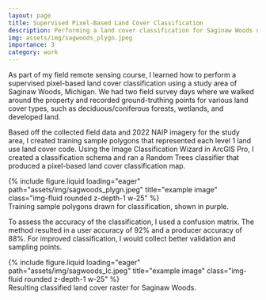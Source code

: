 ```yaml
---
layout: page
title: Supervised Pixel-Based Land Cover Classification
description: Performing a land cover classification for Saginaw Woods using remote sensing imagery and field data.
img: assets/img/sagwoods_plygn.jpeg
importance: 3
category: work
---
```


As part of my field remote sensing course, I learned how to perform a supervised pixel-based land cover classification using a study area of Saginaw Woods, Michigan. We had two field survey days where we walked around the property and recorded ground-truthing points for various land cover types, such as deciduous/coniferous forests, wetlands, and developed land.

Based off the collected field data and 2022 NAIP imagery for the study area, I created training sample polygons that represented each level 1 land use land cover code. Using the Image Classification Wizard in ArcGIS Pro, I created a classification schema and ran a Random Trees classifier that produced a pixel-based land cover classification map.

<div class="row">
    <div class="col-sm mt-3 mt-md-0">
        {% include figure.liquid loading="eager" path="assets/img/sagwoods_plygn.jpeg" title="example image" class="img-fluid rounded z-depth-1 w-25" %}
    </div>
</div>
<div class="caption">
    Training sample polygons drawn for classification, shown in purple.
</div>

To assess the accuracy of the classification, I used a confusion matrix. The method resulted in a user accuracy of 92% and a producer accuracy of 88%. For improved classification, I would collect better validation and sampling points.

<div class="row">
    <div class="col-sm mt-3 mt-md-0">
        {% include figure.liquid loading="eager" path="assets/img/sagwoods_lc.jpeg" title="example image" class="img-fluid rounded z-depth-1 w-25" %}
    </div>
</div>
<div class="caption">
    Resulting classified land cover raster for Saginaw Woods.
</div>